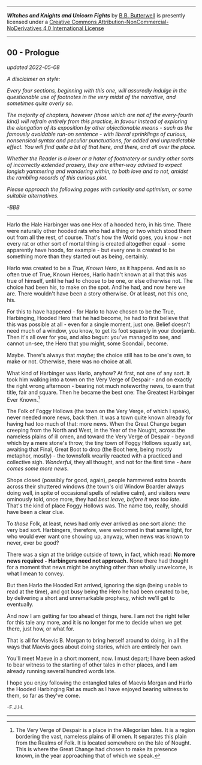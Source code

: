 <p><hr/><span xmlns:dct="http://purl.org/dc/terms/" href="http://purl.org/dc/dcmitype/Text" property="dct:title" rel="dct:type"><b><i>Witches and Knights and Unicorn Fights</i></b></span> by <a xmlns:cc="http://creativecommons.org/ns#" href="https://github.com/bbbutterwell/book" property="cc:attributionName" rel="cc:attributionURL">B.B. Butterwell</a> is presently licensed under a <a rel="license" href="http://creativecommons.org/licenses/by-nc-nd/4.0/">Creative Commons Attribution-NonCommercial-NoDerivatives 4.0 International License</a><hr/></p>

## 00 - Prologue

*updated 2022-05-08*

*A disclaimer on style:* 

*Every four sections, beginning with this one, will assuredly indulge in the questionable use of footnotes in the very midst of the narrative, and sometimes quite overly so.*

*The majority of chapters, however (those which are not of the every-fourth kind) will refrain entirely from this practice, in favour instead of exploring the elongation of its exposition by other objectionable means - such as the famously avoidable run-on sentence - with liberal sprinklings of curious, nonsensical syntax and peculiar punctuations, for added and unpredictable effect. You will find quite a bit of that here, and there, and all over the place.*

*Whether the Reader is a lover or a hater of footnotery or sundry other sorts of incorrectly extended prosery, they are either-way advised to expect longish yammering and wandering within, to both love and to not, amidst the rambling records of this curious plot.*

*Please approach the following pages with curiosity and optimism, or some suitable alternatives.*

*-BBB*

---

Harlo the Hale Harbinger was one Hex of a hooded hero, in his time. There were naturally other hooded rats who had a thing or two which stood them out from all the rest, of course. That's how the World goes, you know - not every rat or other sort of mortal thing is created altogether equal - some apparently have hoods, for example - but every one is created to be something more than they started out as being, certainly. 

Harlo was created to be a *True, Known Hero*, as it happens. And as is so often true of True, Known Heroes, Harlo hadn't known at all that this was true of himself, until he had to choose to be one, or else otherwise not. The choice had been his, to make on the spot. And he had, and now here we are. There wouldn't have been a story otherwise. Or at least, not this one, his.

For this to have happened - for Harlo to have chosen to be the True, Harbinging, Hooded Hero that he had become, he had to first believe that this was possible at all - even for a single moment, just one. Belief doesn't need much of a window, you know, to get its foot squarely in your doorjamb. Then it's all over for you, and also begun: you've managed to see, and cannot un-see, the Hero that you might, some Soondaii, become. 

Maybe. There's always that *maybe*; the choice still has to be one's own, to make or not. Otherwise, there was no choice at all. 

What kind of Harbinger was Harlo, anyhow? At first, not one of any sort. It took him walking into a town on the Very Verge of Despair - and on exactly the right wrong afternoon - bearing not much noteworthy news, to earn that title, fair and square. Then he became the best one: The Greatest Harbinger Ever Known.[^vergeOfDespair]

The Folk of Foggy Hollows (the town on the Very Verge, of which I speak), never needed more news, back then. It was a town quite known already for having had too much of that: more news. When the Great Change began creeping from the North and West, in the Year of the Nought, across the nameless plains of ill omen, and toward the Very Verge of Despair - beyond which by a mere stone's throw, the tiny town of Foggy Hollows squatly sat, awaiting that Final, Great Boot to drop (the Boot here, being mostly metaphor, mostly) - the townsfolk wearily reacted with a practiced and collective sigh. *Wonderful*, they all thought, and not for the first time - *here comes some more news*.

Shops closed (possibly for good, again), people hammered extra boards across their shuttered windows (the town's old Window Boarder always doing well, in spite of occasional spells of relative calm), and visitors were ominously told, once more, they had *best leave, before it was too late*. That's the kind of place Foggy Hollows was. The name too, really, should have been a clear clue. 

To *those* Folk, at least, news had only ever arrived as one sort alone: the very bad sort. Harbingers, therefore, were welcomed in that same light, for who would ever want one showing up, anyway, when news was known to never, ever be good? 

There was a sign at the bridge outside of town, in fact, which read: **No more news required - Harbingers need not approach.** None there had thought for a moment that news might be anything other than wholly unwelcome, is what I mean to convey. 

But then Harlo the Hooded Rat arrived, ignoring the sign (being unable to read at the time), and got busy being the Hero he had been created to be, by delivering a short and unremarkable prophecy, which we'll get to eventually.

And now I am getting far too ahead of things, here. I am not the right teller for this tale any more, and it is no longer for me to decide when we get there, just how, or what for. 

That is all for Maevis B. Morgan to bring herself around to doing, in all the ways that Maevis goes about doing stories, which are entirely her own.

You'll meet Maeve in a short moment, now. I must depart; I have been asked to bear witness to the starting of other tales in other places, and I am already running several hundred words late. 

I hope you enjoy following the entangled tales of Maevis Morgan and Harlo the Hooded Harbinging Rat as much as I have enjoyed bearing witness to them, so far as they've come. 

-F.J.H.

---

[^vergeOfDespair]: The Very Verge of Despair is a place in the Allegoriian Isles. It is a region bordering the vast, nameless plains of ill omen.[^namelessPlains] It separates this plain from the Realms of Folk.[^realmsOfFolk] It is located somewhere on the Isle of Nought.[^isleOfNought] This is where the Great Change had chosen to make its presence known, in the year approaching that of which we speak.[^greatChange]

[^allegorrianIsles]: Which is where our story starts, departs, and returns to, now and then.

[^namelessPlains]: It is customary in some places of the Isles to not give places of ill omen any name at all - especially a capitalized one. You have to understand the level of superstition one encounters in a world where there very clearly *is* magic nearly everywhere. Nothing makes a lot of sense, but sometimes it makes just enough.

[^realmsOfFolk]: Which is where the Folk live. People, and any species People eventually deemed (by People) to be sufficiently People-like, and worthy of being called so, and so on. 

[^isleOfNought]: Where the Nought is rumoured to have begun to be so insatiably spun. More on this phenomenon at some much later time - we are destined to need to deal with it at some future point. So say the Prophecies.

[^greatChange]: The Great Change is an event of Worlds-altering relevance, which began as a rather sudden encroachment of the Seas, on the border regions of the Realms of Folk, which brought with it no small amount of trouble - including, as you might surmise of a world filled with dungeons and subterranean labyrinths and entire kingdoms of caverns, no small number of un-Folklike refugees of previously unsettling disposition. The Great Change was not at the time considered anything Great, by nearly anyone at all.[^chaosWarlocks]

[^chaosWarlocks]: Except, of course, for the Chaos Warlocks. Chaos Warlocks always love when things go thoroughly sideways, it seems.
